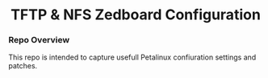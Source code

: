 <h1 align="center">TFTP & NFS Zedboard Configuration</h1>


<p align="center"><project description goes here!></p>


<h3 aligh="left">Repo Overview</h3>

This repo is intended to capture usefull Petalinux confiuration settings and patches.

